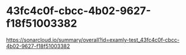 # 43fc4c0f-cbcc-4b02-9627-f18f51003382
https://sonarcloud.io/summary/overall?id=examly-test_43fc4c0f-cbcc-4b02-9627-f18f51003382
